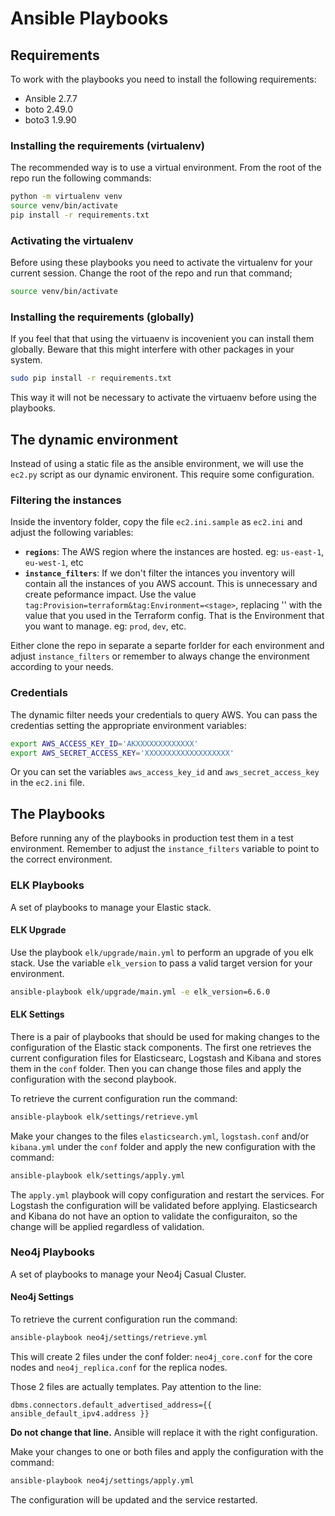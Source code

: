 # Ansible Playbooks

## Requirements

To work with the playbooks you need to install the following requirements:
- Ansible 2.7.7
- boto 2.49.0
- boto3 1.9.90

### Installing the requirements (virtualenv)

The recommended way is to use a virtual environment. From the root of the repo run the following commands:

```bash
python -m virtualenv venv
source venv/bin/activate
pip install -r requirements.txt
```

### Activating the virtualenv

Before using these playbooks you need to activate the virtualenv for your current session. Change the root of the repo and run that command;

```bash
source venv/bin/activate
```

### Installing the requirements (globally)

If you feel that that using the virtuaenv is incovenient you can install them globally. Beware that this might interfere with other packages in your system.

```bash
sudo pip install -r requirements.txt
```

This way it will not be necessary to activate the virtuaenv before using the playbooks.

## The dynamic environment

Instead of using a static file as the ansible environment, we will use the `ec2.py` script as our dynamic environent. This require some configuration.

### Filtering the instances

Inside the inventory folder, copy the file `ec2.ini.sample` as `ec2.ini` and adjust the following variables:

- **`regions`**: The AWS region where the instances are hosted. eg: `us-east-1`, `eu-west-1`, etc
- **`instance_filters`**: If we don't filter the intances you inventory will contain all the instances of you AWS account. This is unnecessary and create peformance impact. Use the value `tag:Provision=terraform&tag:Environment=<stage>`, replacing '<stage>' with the value that you used in the Terraform config. That is the Environment that you want to manage. eg: `prod`, `dev`, etc.

Either clone the repo in separate a separte forlder for each environment and adjust `instance_filters` or remember to always change the environment according to your needs.

### Credentials

The dynamic filter needs your credentials to query AWS. You can pass the credentias setting the appropriate environment variables:

```bash
export AWS_ACCESS_KEY_ID='AKXXXXXXXXXXXXX'
export AWS_SECRET_ACCESS_KEY='XXXXXXXXXXXXXXXXXXX'
```

Or you can set the variables `aws_access_key_id` and `aws_secret_access_key` in the `ec2.ini` file.

## The Playbooks

Before running any of the playbooks in production test them in a test environment. Remember to adjust the `instance_filters` variable to point to the correct environment.

### ELK Playbooks

A set of playbooks to manage your Elastic stack.

#### ELK Upgrade

Use the playbook `elk/upgrade/main.yml` to perform an upgrade of you elk stack. Use the variable `elk_version` to pass a valid target version for your environment.

```bash
ansible-playbook elk/upgrade/main.yml -e elk_version=6.6.0
```

#### ELK Settings

There is a pair of playbooks that should be used for making changes to the configuration of the Elastic stack components. The first one retrieves the current configuration files for Elasticsearc, Logstash and Kibana and stores them in the `conf` folder. Then you can change those files and apply the configuration with the second playbook.

To retrieve the current configuration run the command:

```bash
ansible-playbook elk/settings/retrieve.yml
```

Make your changes to the files `elasticsearch.yml`, `logstash.conf` and/or `kibana.yml` under the `conf` folder and apply the new configuration with the command:

```bash
ansible-playbook elk/settings/apply.yml
```

The `apply.yml` playbook will copy configuration and restart the services. For Logstash the configuration will be validated before applying. Elasticsearch and Kibana do not have an option to validate the configuraiton, so the change will be applied regardless of validation.

### Neo4j Playbooks

A set of playbooks to manage your Neo4j Casual Cluster.

#### Neo4j Settings

To retrieve the current configuration run the command:

```bash
ansible-playbook neo4j/settings/retrieve.yml
```

This will create 2 files under the conf folder: `neo4j_core.conf` for the core nodes and `neo4j_replica.conf` for the replica nodes.

Those 2 files are actually templates. Pay attention to the line:

```
dbms.connectors.default_advertised_address={{ ansible_default_ipv4.address }}
```

**Do not change that line.** Ansible will replace it with the right configuration.

Make your changes to one or both files and apply the configuration with the command:

```bash
ansible-playbook neo4j/settings/apply.yml
```

The configuration will be updated and the service restarted.